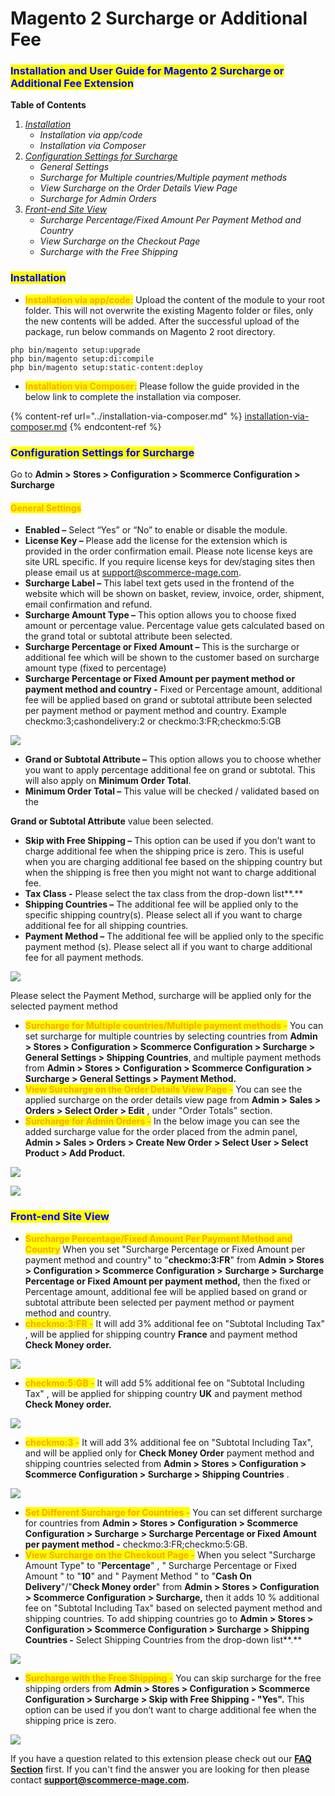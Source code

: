 # Magento 2 Surcharge or Additional Fee

### <mark style="color:blue;">Installation and User Guide for Magento 2 Surcharge or Additional Fee Extension</mark>

**Table of Contents**

1. [_Installation_ ](magento-2-surcharge-or-additional-fee.md#bookmark0)
   * _Installation via app/code_&#x20;
   * _Installation via Composer_
2. [_Configuration Settings for Surcharge_ ](magento-2-surcharge-or-additional-fee.md#bookmark3)
   * _General Settings_&#x20;
   * _Surcharge for Multiple countries/Multiple payment methods_&#x20;
   * _View Surcharge on the Order Details View Page_&#x20;
   * _Surcharge for Admin Orders_&#x20;
3. [_Front-end Site View_ ](magento-2-surcharge-or-additional-fee.md#bookmark8)
   * _Surcharge Percentage/Fixed Amount Per Payment Method and Country_&#x20;
   * _View Surcharge on the Checkout Page_&#x20;
   * _Surcharge with the Free Shipping_&#x20;

### <mark style="color:blue;">Installation</mark> <a href="#bookmark0" id="bookmark0"></a>

* <mark style="color:orange;">**Installation via app/code:**</mark> Upload the content of the module to your root folder. This will not overwrite the existing Magento folder or files, only the new contents will be added. After the successful upload of the package, run below commands on Magento 2 root directory.

```
php bin/magento setup:upgrade
php bin/magento setup:di:compile
php bin/magento setup:static-content:deploy
```

* <mark style="color:orange;">**Installation via Composer:**</mark> Please follow the guide provided in the below link to complete the installation via composer.

{% content-ref url="../installation-via-composer.md" %}
[installation-via-composer.md](../installation-via-composer.md)
{% endcontent-ref %}

### <mark style="color:blue;">Configuration Settings for Surcharge</mark> <a href="#bookmark3" id="bookmark3"></a>

Go to **Admin > Stores > Configuration > Scommerce Configuration > Surcharge**

#### <mark style="color:orange;">General Settings</mark> <a href="#bookmark4" id="bookmark4"></a>

* **Enabled –** Select “Yes” or “No” to enable or disable the module.
* **License Key –** Please add the license for the extension which is provided in the order confirmation email. Please note license keys are site URL specific. If you require license keys for dev/staging sites then please email us at [support@scommerce-mage.com](mailto:support@scommerce-mage.com).
* **Surcharge Label –** This label text gets used in the frontend of the website which will be shown on basket, review, invoice, order, shipment, email confirmation and refund.
* **Surcharge Amount Type –** This option allows you to choose fixed amount or percentage value. Percentage value gets calculated based on the grand total or subtotal attribute been selected.
* **Surcharge Percentage or Fixed Amount –** This is the surcharge or additional fee which will be shown to the customer based on surcharge amount type (fixed to percentage)
* **Surcharge Percentage or Fixed Amount per payment method or payment method and country -** Fixed or Percentage amount, additional fee will be applied based on grand or subtotal attribute been selected per payment method or payment method and country. Example checkmo:3;cashondelivery:2 or checkmo:3:FR;checkmo:5:GB

![](../../.gitbook/assets/surcharge\_general.jpg)



* **Grand or Subtotal Attribute –** This option allows you to choose whether you want to apply percentage additional fee on grand or subtotal. This will also apply on **Minimum Order Total**.
* **Minimum Order Total –** This value will be checked / validated based on the

**Grand or Subtotal Attribute** value been selected.

* **Skip with Free Shipping –** This option can be used if you don’t want to charge additional fee when the shipping price is zero. This is useful when you are charging additional fee based on the shipping country but when the shipping is free then you might not want to charge additional fee.
* **Tax Class -** Please select the tax class from the drop-down list**.**
* **Shipping Countries –** The additional fee will be applied only to the specific shipping country(s). Please select all if you want to charge additional fee for all shipping countries.
* **Payment Method –** The additional fee will be applied only to the specific payment method (s). Please select all if you want to charge additional fee for all payment methods.

![](../../.gitbook/assets/surcharge\_general2.jpg)

Please select the Payment Method, surcharge will be applied only for the selected payment method

* <mark style="color:orange;">**Surcharge for Multiple countries/Multiple payment methods -**</mark> You can set surcharge for multiple countries by selecting countries from **Admin > Stores > Configuration > Scommerce Configuration > Surcharge > General Settings > Shipping Countries**, and multiple payment methods from **Admin > Stores > Configuration > Scommerce Configuration > Surcharge > General Settings > Payment Method.**
* <mark style="color:orange;">**View Surcharge on the Order Details View Page -**</mark> You can see the applied surcharge on the order details view page from **Admin > Sales > Orders > Select Order > Edit** , under "Order Totals" section.
* <mark style="color:orange;">**Surcharge for Admin Orders -**</mark> In the below image you can see the added surcharge value for the order placed from the admin panel, **Admin > Sales > Orders > Create New Order > Select User > Select Product > Add Product.**

![](<../../.gitbook/assets/3 (45)>)

![](<../../.gitbook/assets/4 (3)>)

### <mark style="color:blue;">Front-end Site View</mark> <a href="#bookmark8" id="bookmark8"></a>

* <mark style="color:orange;">**Surcharge Percentage/Fixed Amount Per Payment Method and Country**</mark> When you set "Surcharge Percentage or Fixed Amount per payment method and country" to "**checkmo:3:FR**" from **Admin > Stores > Configuration > Scommerce Configuration > Surcharge > Surcharge Percentage or Fixed Amount per payment method,** then the fixed or Percentage amount, additional fee will be applied based on grand or subtotal attribute been selected per payment method or payment method and country.
* <mark style="color:orange;">**checkmo:3:FR -**</mark> It will add 3% additional fee on "Subtotal Including Tax" , will be applied for shipping country **France** and payment method **Check Money order.**

![](<../../.gitbook/assets/5 (70)>)

* <mark style="color:orange;">**checkmo:5:GB -**</mark> It will add 5% additional fee on "Subtotal Including Tax" , will be applied for shipping country **UK** and payment method **Check Money order.**

![](<../../.gitbook/assets/6 (27)>)

* <mark style="color:orange;">**checkmo:3 -**</mark> It will add 3% additional fee on "Subtotal Including Tax", and will be applied only for **Check Money Order** payment method and shipping countries selected from **Admin > Stores > Configuration > Scommerce Configuration > Surcharge > Shipping Countries** .

![](<../../.gitbook/assets/7 (4)>)

* <mark style="color:orange;">**Set Different Surcharge for Countries -**</mark> You can set different surcharge for countries from **Admin > Stores > Configuration > Scommerce Configuration > Surcharge > Surcharge Percentage or Fixed Amount per payment method -** checkmo:3:FR;checkmo:5:GB.
* <mark style="color:orange;">**View Surcharge on the Checkout Page -**</mark> When you select "Surcharge Amount Type" to "**Percentage**" , " Surcharge Percentage or Fixed Amount " to "**10**" and " Payment Method " to "**Cash On Delivery**"/"**Check Money order**" from **Admin > Stores > Configuration > Scommerce Configuration > Surcharge,** then it adds 10 % additional fee on "Subtotal Including Tax" based on selected payment method and shipping countries. To add shipping countries go to **Admin > Stores > Configuration > Scommerce Configuration > Surcharge > Shipping Countries -** Select Shipping Countries from the drop-down list**.**

![](<../../.gitbook/assets/8 (53)>)

* <mark style="color:orange;">**Surcharge with the Free Shipping -**</mark> You can skip surcharge for the free shipping orders from **Admin > Stores > Configuration > Scommerce Configuration > Surcharge > Skip with Free Shipping - "Yes".** This option can be used if you don’t want to charge additional fee when the shipping price is zero.

![](<../../.gitbook/assets/9 (35)>)

If you have a question related to this extension please check out our [**FAQ Section**](https://www.scommerce-mage.com/magento2-surcharge-or-additional-fee.html#faq) first. If you can't find the answer you are looking for then please contact [**support@scommerce-mage.com**](mailto:core@scommerce-mage.com)**.**
